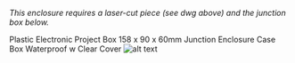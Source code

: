 *This enclosure requires a laser-cut piece (see dwg above) and the junction box below.*

Plastic Electronic Project Box 158 x 90 x 60mm Junction Enclosure Case Box Waterproof w Clear Cover 
![alt text](https://images-na.ssl-images-amazon.com/images/I/51v2Tz57WRL._AC_SL1100_.jpg)
